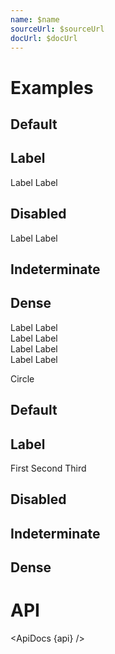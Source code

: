 ```yaml
---
name: $name
sourceUrl: $sourceUrl
docUrl: $docUrl
---
```


<script>
  import api from '$lib/components/Checkbox.svelte?raw&sveld';
  import ApiDocs from '$lib/components/ApiDocs.svelte';

  import AppBar from '$lib/components/AppBar.svelte';
  import Checkbox from '$lib/components/Checkbox.svelte';
  import Preview from '$lib/components/Preview.svelte';
  import SectionDivider from '$lib/components/SectionDivider.svelte';
</script>

# Examples

## Default

<Preview>
  <Checkbox />
  <Checkbox checked />
</Preview>

## Label

<Preview>
  <Checkbox>Label</Checkbox>
  <Checkbox checked>Label</Checkbox>
</Preview>

## Disabled

<Preview>
  <Checkbox disabled />
  <Checkbox disabled checked />
  <Checkbox disabled>Label</Checkbox>
  <Checkbox disabled checked>Label</Checkbox>
</Preview>

## Indeterminate

<Preview>
  <Checkbox indeterminate />
  <Checkbox indeterminate checked />
</Preview>

## Dense

<Preview>
  <div>
    <Checkbox size="xs" />
    <Checkbox size="xs" checked />
    <Checkbox size="xs">Label</Checkbox>
    <Checkbox size="xs" checked>Label</Checkbox>
  </div>
  <div>
    <Checkbox size="sm" />
    <Checkbox size="sm" checked />
    <Checkbox size="sm">Label</Checkbox>
    <Checkbox size="sm" checked>Label</Checkbox>
  </div>
    <div>
    <Checkbox size="md" />
    <Checkbox size="md" checked />
    <Checkbox size="md">Label</Checkbox>
    <Checkbox size="md" checked>Label</Checkbox>
  </div>
    <div>
    <Checkbox size="lg" />
    <Checkbox size="lg" checked />
    <Checkbox size="lg">Label</Checkbox>
    <Checkbox size="lg" checked>Label</Checkbox>
  </div>
</Preview>

<SectionDivider>Circle</SectionDivider>

## Default

<Preview>
  <Checkbox circle />
  <Checkbox circle checked />
  <Checkbox circle />
</Preview>

## Label

<Preview>
  <Checkbox circle>First</Checkbox>
  <Checkbox circle>Second</Checkbox>
  <Checkbox circle>Third</Checkbox>
</Preview>

## Disabled

<Preview>
  <Checkbox circle disabled />
  <Checkbox circle disabled checked />
</Preview>

## Indeterminate

<Preview>
  <Checkbox circle indeterminate />
  <Checkbox circle indeterminate checked />
</Preview>

## Dense

<Preview>
  <Checkbox circle dense />
  <Checkbox circle dense checked />
</Preview>

# API

<ApiDocs {api} />
